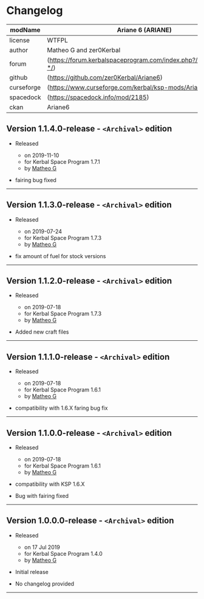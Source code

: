 # Changelog  
  
| modName    | Ariane 6 (ARIANE)                                                 |
| ---------- | ----------------------------------------------------------------- |
| license    | WTFPL                                                             |
| author     | Matheo G and zer0Kerbal                                           |
| forum      | (https://forum.kerbalspaceprogram.com/index.php?/topic/210687-*/) |
| github     | (https://github.com/zer0Kerbal/Ariane6)                           |
| curseforge | (https://www.curseforge.com/kerbal/ksp-mods/Ariane6)              |
| spacedock  | (https://spacedock.info/mod/2185)                                 |
| ckan       | Ariane6                                                           |

## Version 1.1.4.0-release - `<Archival>` edition

* Released
  * on 2019-11-10
  * for Kerbal Space Program 1.7.1
  * by [Matheo G](https://forum.kerbalspaceprogram.com/index.php?/profile/185325-*/)

* fairing bug fixed

---

## Version 1.1.3.0-release - `<Archival>` edition

* Released
  * on 2019-07-24
  * for Kerbal Space Program 1.7.3
  * by [Matheo G](https://forum.kerbalspaceprogram.com/index.php?/profile/185325-*/)

* fix amount of fuel for stock versions

---

## Version 1.1.2.0-release - `<Archival>` edition

* Released
  * on 2019-07-18
  * for Kerbal Space Program 1.7.3
  * by [Matheo G](https://forum.kerbalspaceprogram.com/index.php?/profile/185325-*/)

* Added new craft files

---

## Version 1.1.1.0-release - `<Archival>` edition

* Released
  * on 2019-07-18
  * for Kerbal Space Program 1.6.1
  * by [Matheo G](https://forum.kerbalspaceprogram.com/index.php?/profile/185325-*/)

* compatibility with 1.6.X faring bug fix

---

## Version 1.1.0.0-release - `<Archival>` edition

* Released
  * on 2019-07-18
  * for Kerbal Space Program 1.6.1
  * by [Matheo G](https://forum.kerbalspaceprogram.com/index.php?/profile/185325-*/)

* compatibility with KSP 1.6.X
* Bug with fairing fixed

---

## Version 1.0.0.0-release - `<Archival>` edition

* Released
  * on 17 Jul 2019
  * for Kerbal Space Program 1.4.0
  * by [Matheo G](https://forum.kerbalspaceprogram.com/index.php?/profile/185325-*/)

* Initial release
* No changelog provided

---
